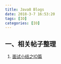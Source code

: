 ```yaml
---
title: Java8 Blogs
date: 2018-3-7 16:53:20
tags: [IO]
categories: [IO]
---
```


## 一、相关帖子整理
1. [面试小结之IO篇](http://ginobefunny.com/post/java_nio_interview_questions/)
